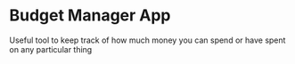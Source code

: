 # Budget Manager App

Useful tool to keep track of how much money you can spend or have spent on any particular thing